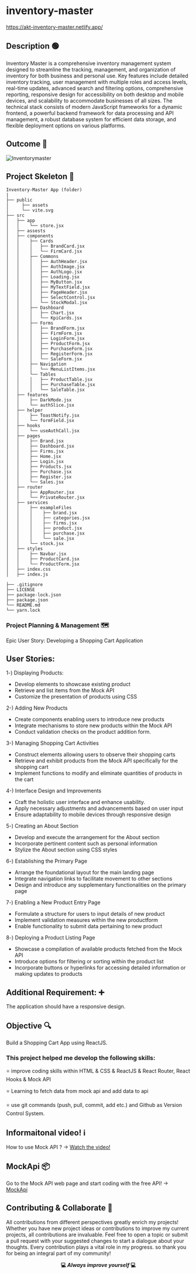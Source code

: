 # inventory-master

https://akt-inventory-master.netlify.app/

## Description 🟢

Inventory Master is a comprehensive inventory management system designed to streamline the tracking, management, and organization of inventory for both business and personal use. Key features include detailed inventory tracking, user management with multiple roles and access levels, real-time updates, advanced search and filtering options, comprehensive reporting, responsive design for accessibility on both desktop and mobile devices, and scalability to accommodate businesses of all sizes. The technical stack consists of modern JavaScript frameworks for a dynamic frontend, a powerful backend framework for data processing and API management, a robust database system for efficient data storage, and flexible deployment options on various platforms.

## Outcome 🎥

 ![Inventorymaster](https://github.com/KadirTarti/KadirTarti/assets/150926891/be9cf86c-a147-4d33-985e-06a63b0f762a)

## Project Skeleton 👷

```
Inventory-Master App (folder)
|
├── public
│     ├── assets
│     └── vite.svg
├── src
│   ├── app
│   │    └── store.jsx
│   ├── assests
│   ├── components
│   │    ├── Cards
│   │    │   ├── BrandCard.jsx
│   │    │   └── FirmCard.jsx
│   │    ├── Commons
│   │    │   ├── AuthHeader.jsx
│   │    │   ├── AuthImage.jsx
│   │    │   ├── AuthLogo.jsx
│   │    │   ├── Loading.jsx
│   │    │   ├── MyButton.jsx
│   │    │   ├── MyTextField.jsx
│   │    │   ├── PageHeader.jsx
│   │    │   ├── SelectControl.jsx
│   │    │   └── StockModal.jsx
│   │    ├── Dashboard
│   │    │   ├── Chart.jsx
│   │    │   └── KpiCards.jsx
│   │    ├── Forms
│   │    │   ├── BrandForm.jsx
│   │    │   ├── FirmForm.jsx
│   │    │   ├── LoginForm.jsx
│   │    │   ├── ProductForm.jsx
│   │    │   ├── PurchaseForm.jsx
│   │    │   ├── RegisterForm.jsx
│   │    │   └── SaleForm.jsx
│   │    ├── Navigation
│   │    │   └── MenuListItems.jsx
│   │    └── Tables
│   │    │   ├── ProductTable.jsx
│   │    │   ├── PurchaseTable.jsx
│   │    │   └── SaleTable.jsx
│   ├── features
│   │    ├── DarkMode.jsx
│   │    └── authSlice.jsx
│   ├── helper
│   │    ├── ToastNotify.jsx
│   │    └── formField.jsx
│   ├── hooks
│   │    └── useAuthCall.jsx
│   ├── pages
│   │    ├── Brand.jsx
│   │    ├── Dashboard.jsx
│   │    ├── Firms.jsx
│   │    ├── Home.jsx
│   │    ├── Login.jsx
│   │    ├── Products.jsx
│   │    ├── Purchase.jsx
│   │    ├── Register.jsx
│   │    └── Sales.jsx
│   ├── router
│   │    ├── AppRouter.jsx
│   │    └── PrivateRouter.jsx
│   ├── services
│   │    ├── exampleFiles
│   │    │    ├── brand.jsx
│   │    │    ├── categories.jsx
│   │    │    ├── firms.jsx
│   │    │    ├── product.jsx
│   │    │    ├── purchase.jsx
│   │    │    └── sale.jsx
│   │    └── stock.jsx
│   ├── styles
│   │    ├── Navbar.jsx
│   │    ├── ProductCard.jsx
│   │    └── ProductForm.jsx
│   ├── index.css
│   ├── index.js

├── .gitignore
├── LICENSE
├── package-lock.json
├── package.json
└── README.md
└── yarn.lock

```



### Project Planning & Management 🗺️

Epic User Story: Developing a Shopping Cart Application

## User Stories:

1️-) Displaying Products:
  - Develop elements to showcase existing product
  - Retrieve and list items from the Mock API
  - Customize the presentation of products using CSS

2-) Adding New Products 
  - Create components enabling users to introduce new products
  - Integrate mechanisms to store new products within the Mock API
  - Conduct validation checks on the product addition form.

3-) Managing Shopping Cart Activities
  - Construct elements allowing users to observe their shopping carts
  - Retrieve and exhibit products from the Mock API specifically for the shopping cart
  - Implement functions to modify and eliminate quantities of products in the cart

4-) Interface Design and Improvements
  - Craft the holistic user interface and enhance usability.
  - Apply necessary adjustments and advancements based on user input
  - Ensure adaptability to mobile devices through responsive design

5️-) Creating an About Section
  - Develop and execute the arrangement for the About section
  - Incorporate pertinent content such as personal information
  - Stylize the About section using CSS styles

6️-) Establishing the Primary Page
  - Arrange the foundational layout for the main landing page
  - Integrate navigation links to facilitate movement to other sections
  - Design and introduce any supplementary functionalities on the primary page


7️-) Enabling a New Product Entry Page
  - Formulate a structure for users to input details of new product
  - Implement validation measures within the new productform
  - Enable functionality to submit data pertaining to new product

8️-) Deploying a Product Listing Page
  - Showcase a compilation of available products fetched from the Mock API
  - Introduce options for filtering or sorting within the product list
  - Incorporate buttons or hyperlinks for accessing detailed information or making updates to products


## Additional Requirement: ➕

The application should have a responsive design.


## Objective 🔍

Build a Shopping Cart App using ReactJS.


### This project helped me develop the following skills:

⭐ improve coding skills within HTML & CSS & ReactJS & React Router, React Hooks & Mock API

⭐ Learning to fetch data from mock api and add data to api

⭐ use git commands (push, pull, commit, add etc.) and Github as Version Control System.


## Informaitonal video! ℹ️
How to use Mock API ? -> <a href="https://www.youtube.com/watch?v=i_Gvlp83GMk" target="_blank"> Watch the video! </a>

## MockApi 📦
Go to the Mock API web page and start coding with the free API! -> <a href="https://mockapi.io/" target="_blank">MockApi</a>


## Contributing & Collaborate 💪
All contributions from different perspectives greatly enrich my projects! Whether you have new project ideas or contributions to improve my current projects, all contributions are invaluable. Feel free to open a topic or submit a pull request with your suggested changes to start a dialogue about your thoughts. Every contribution plays a vital role in my progress. so thank you for being an integral part of my community!


**<p align="center"> 💻 *Always improve yourself*  💻</p>** 
